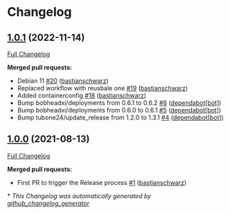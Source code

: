 # Changelog

## [1.0.1](https://github.com/codenamephp/chef.cookbook.keyboardLayout/tree/1.0.1) (2022-11-14)

[Full Changelog](https://github.com/codenamephp/chef.cookbook.keyboardLayout/compare/1.0.0...1.0.1)

**Merged pull requests:**

- Debian 11 [\#20](https://github.com/codenamephp/chef.cookbook.keyboardLayout/pull/20) ([bastianschwarz](https://github.com/bastianschwarz))
- Replaced workflow with reusbale one [\#19](https://github.com/codenamephp/chef.cookbook.keyboardLayout/pull/19) ([bastianschwarz](https://github.com/bastianschwarz))
- Added containerconfig [\#18](https://github.com/codenamephp/chef.cookbook.keyboardLayout/pull/18) ([bastianschwarz](https://github.com/bastianschwarz))
- Bump bobheadxi/deployments from 0.6.1 to 0.6.2 [\#6](https://github.com/codenamephp/chef.cookbook.keyboardLayout/pull/6) ([dependabot[bot]](https://github.com/apps/dependabot))
- Bump bobheadxi/deployments from 0.6.0 to 0.6.1 [\#5](https://github.com/codenamephp/chef.cookbook.keyboardLayout/pull/5) ([dependabot[bot]](https://github.com/apps/dependabot))
- Bump tubone24/update\_release from 1.2.0 to 1.3.1 [\#4](https://github.com/codenamephp/chef.cookbook.keyboardLayout/pull/4) ([dependabot[bot]](https://github.com/apps/dependabot))

## [1.0.0](https://github.com/codenamephp/chef.cookbook.keyboardLayout/tree/1.0.0) (2021-08-13)

[Full Changelog](https://github.com/codenamephp/chef.cookbook.keyboardLayout/compare/fd4be6ed3cee91a766f2d843705f2c8c8aa9b87a...1.0.0)

**Merged pull requests:**

- First PR to trigger the Release process [\#1](https://github.com/codenamephp/chef.cookbook.keyboardLayout/pull/1) ([bastianschwarz](https://github.com/bastianschwarz))



\* *This Changelog was automatically generated by [github_changelog_generator](https://github.com/github-changelog-generator/github-changelog-generator)*
